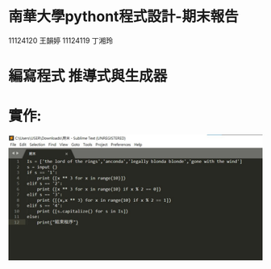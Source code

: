 # 南華大學pythont程式設計-期末報告
11124120 王韻婷 11124119 丁湘玲
# 編寫程式 推導式與生成器
# 實作:
![image](https://github.com/lkjhgfmnbvcx/-/blob/main/%E8%9E%A2%E5%B9%95%E6%93%B7%E5%8F%96%E7%95%AB%E9%9D%A2%202024-06-09%20222405.jpg)
